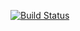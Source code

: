 [![Build Status](https://travis-ci.org/VeryGame/XUE.svg?branch=dev)](https://travis-ci.org/VeryGame/XUE)
